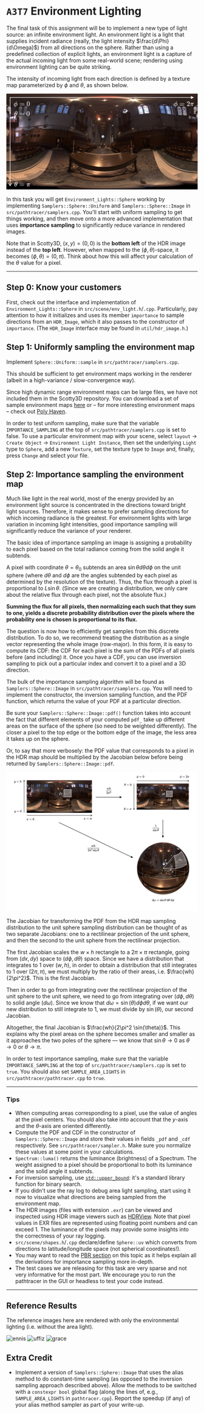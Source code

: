 # `A3T7` Environment Lighting

The final task of this assignment will be to implement a new type of light source: an infinite environment light. An environment light is a light that supplies incident radiance (really, the light intensity $\frac{d\Phi}{d\Omega}$) from all directions on the sphere. Rather than using a predefined collection of explicit lights, an environment light is a capture of the actual incoming light from some real-world scene; rendering using environment lighting can be quite striking.

The intensity of incoming light from each direction is defined by a texture map parameterized by $\phi$ and $\theta$, as shown below.

![envmap_figure](figures/envmap_figure.jpg)

In this task you will get `Environment_Lights::Sphere` working by implementing `Samplers::Sphere::Uniform` and `Samplers::Sphere::Image` in `src/pathtracer/samplers.cpp`. You'll start with uniform sampling to get things working, and then move onto a more advanced implementation that uses **importance sampling** to significantly reduce variance in rendered images.

Note that in Scotty3D, $(x,y) = (0,0)$ is the **bottom left** of the HDR image instead of the **top left**. However, when mapped to the $(\phi,\theta)$-space, it becomes $(\phi, \theta) = (0, \pi)$. Think about how this will affect your calculation of the $\theta$ value for a pixel.

---

## Step 0: Know your customers

First, check out the interface and implementation of `Environment_Lights::Sphere` in `src/scene/env_light.h`/`.cpp`. Particularly, pay attention to how it initializes and uses its member `importance` to sample directions from an `HDR_Image`, which it also passes to the constructor of `importance`. (The `HDR_Image` interface may be found in `util/hdr_image.h`.)

## Step 1: Uniformly sampling the environment map

Implement `Sphere::Uniform::sample` in `src/pathtracer/samplers.cpp`.

This should be sufficient to get environment maps working in the renderer (albeit in a high-variance / slow-convergence way).

Since high dynamic range environment maps can be large files, we have not included them in the Scotty3D repository. You can download a set of sample environment maps [here](http://15462.courses.cs.cmu.edu/fall2015content/misc/asst3_images/asst3_exr_archive.zip) or – for more interesting environment maps – check out [Poly Haven](https://polyhaven.com/hdris).

In order to test uniform sampling, make sure that the variable `IMPORTANCE_SAMPLING` at the top of `src/pathtracer/samplers.cpp` is set to false. To use a particular environment map with your scene, select `layout` -> `Create Object` -> `Environment Light Instance`, then set the underlying `Light` type to `Sphere`, add a new `Texture`, set the texture type to `Image` and, finally, press `Change` and select your file.

## Step 2: Importance sampling the environment map

Much like light in the real world, most of the energy provided by an environment light source is concentrated in the directions toward bright light sources. Therefore, it makes sense to prefer sampling directions for which incoming radiance is the greatest. For environment lights with large variation in incoming light intensities, good importance sampling will significantly reduce the variance of your renderer.

The basic idea of importance sampling an image is assigning a probability to each pixel based on the total radiance coming from the solid angle it subtends.

A pixel with coordinate $\theta = \theta_0$ subtends an area $\sin\theta d\theta d\phi$ on the unit sphere (where $d\theta$ and $d\phi$ are the angles subtended by each pixel as determined by the resolution of the texture). Thus, the flux through a pixel is proportional to $L\sin\theta$. (Since we are creating a distribution, we only care about the relative flux through each pixel, not the absolute flux.)

**Summing the flux for all pixels, then normalizing each such that they sum to one, yields a discrete probability distribution over the pixels where the probability one is chosen is proportional to its flux.**

The question is now how to efficiently get samples from this discrete distribution. To do so, we recommend treating the distribution as a single vector representing the whole image (row-major). In this form, it is easy to compute its CDF: the CDF for each pixel is the sum of the PDFs of all pixels before (and including) it. Once you have a CDF, you can use inversion sampling to pick out a particular index and convert it to a pixel and a 3D direction.

The bulk of the importance sampling algorithm will be found as `Samplers::Sphere::Image` in `src/pathtracer/samplers.cpp`. You will need to implement the constructor, the inversion sampling function, and the PDF function, which returns the value of your PDF at a particular direction.

Be sure your `Samplers::Sphere::Image::pdf()` function takes into account the fact that different elements of your computed `pdf_` take up different areas on the surface of the sphere (so need to be weighted differently). The closer a pixel to the top edge or the bottom edge of the image, the less area it takes up on the sphere. 

Or, to say that more verbosely: the PDF value that corresponds to a pixel in the HDR map should be
multiplied by the Jacobian below before being returned by
`Samplers::Sphere::Image::pdf`.

<p align="center"><img src="figures/env_light_sampling_jacobian_diagram.jpg"></p>

The Jacobian for transforming the PDF from the HDR map sampling distribution to
the unit sphere sampling distribution can be thought of as two separate
Jacobians: one to a rectilinear projection of the unit sphere, and then the
second to the unit sphere from the rectilinear projection.

The first Jacobian scales the $w \times h$ rectangle to a $2\pi \times \pi$
rectangle, going from $(dx, dy)$ space to $(d\phi, d\theta)$ space.
Since we have a distribution that integrates to 1 over $(w,h)$, in order to obtain
a distribution that still integrates to 1 over $(2\pi, \pi)$, we must multiply by the
ratio of their areas, i.e. $\frac{wh}{2\pi^2}$. This is the first Jacobian.

Then in order to go from integrating over the rectilinear projection of the unit
sphere to the unit sphere, we need to go from integrating over $(d\phi, d\theta)$ to
solid angle $(d\omega)$. Since we know that $d\omega = \sin(\theta) d\phi d\theta$,
if we want our new distribution to still integrate to 1, we must divide by $\sin(\theta)$, our second Jacobian.

Altogether, the final Jacobian is $\frac{wh}{2\pi^2 \sin(\theta)}$. This explains why the pixel areas on the sphere becomes smaller and smaller as it approaches the two poles of the sphere — we know that $\sin\theta \to 0$ as $\theta \to 0$ or $\theta \to \pi$.

In order to test importance sampling, make sure that the variable `IMPORTANCE_SAMPLING` at the top of `src/pathtracer/samplers.cpp` is set to `true`. You should also set `SAMPLE_AREA_LIGHTS` in `src/pathtracer/pathtracer.cpp` to `true`.

---

### Tips

- When computing areas corresponding to a pixel, use the value of angles at the pixel centers. You should also take into account that the $y$-axis and the $\theta$-axis are oriented differently.
- Compute the PDF and CDF in the constructor of `Samplers::Sphere::Image` and store their values in fields `_pdf` and `_cdf` respectively. See `src/pathtracer/sampler.h`. Make sure you normalize these values at some point in your calculations.
- `Spectrum::luma()` returns the luminance (brightness) of a Spectrum. The weight assigned to a pixel should be proportional to both its luminance and the solid angle it subtends.
- For inversion sampling, use [`std::upper_bound`](https://en.cppreference.com/w/cpp/algorithm/upper_bound): it's a standard library function for binary search.
- If you didn't use the ray log to debug area light sampling, start using it now to visualize what directions are being sampled from the environment map.
- The HDR images (files with extension `.exr`) can be viewed and inspected using HDR image viewers such as [HDRView](https://github.com/wkjarosz/hdrview). Note that pixel values in EXR files are represented using floating point numbers and can exceed 1. The luminance of the pixels may provide some insights into the correctness of your ray logging.
- `src/scene/shapes.h`/`.cpp` declare/define `Sphere::uv` which converts from directions to latitude/longitude space (not spherical coordinates!).
- You may want to read the [PBR section](https://www.pbr-book.org/3ed-2018/Light_Transport_I_Surface_Reflection/Sampling_Light_Sources#sec:mc-infinite-area-lights) on this topic as it helps explain all the derivations for importance sampling more in-depth.
- The test cases we are releasing for this task are very sparse and not very informative for the most part. We encourage you to run the pathtracer in the GUI or headless to test your code instead.
---

## Reference Results

The reference images here are rendered with only the environmental lighting (i.e. without the area light).

![ennis](figures/T7.doge.png)
![uffiz](figures/T7.ennis.png)
![grace](figures/T7.grace.png)

## Extra Credit

- Implement a version of `Samplers::Sphere::Image` that uses the alias method to do constant-time sampling (as opposed to the inversion sampling approach described above). Allow the methods to be switched with a `constexpr bool` global flag (along the lines of, e.g., `SAMPLE_AREA_LIGHTS` in `pathtracer.cpp`). Report the speedup (if any) of your alias method sampler as part of your write-up.
